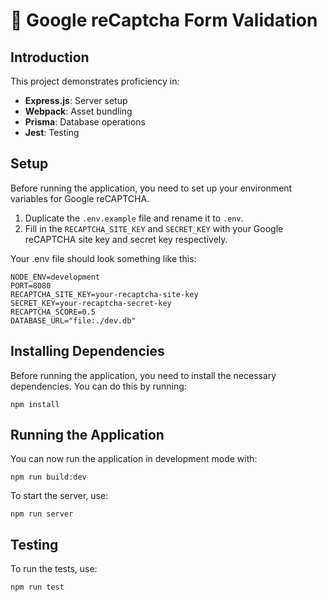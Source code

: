 # 🚀 Google reCaptcha Form Validation

## Introduction
This project demonstrates proficiency in:
- **Express.js**: Server setup
- **Webpack**: Asset bundling
- **Prisma**: Database operations
- **Jest**: Testing

## Setup

Before running the application, you need to set up your environment variables for Google reCAPTCHA.

1. Duplicate the `.env.example` file and rename it to `.env`.
2. Fill in the `RECAPTCHA_SITE_KEY` and `SECRET_KEY` with your Google reCAPTCHA site key and secret key respectively.

Your .env file should look something like this:
```dotenv
NODE_ENV=development
PORT=8080
RECAPTCHA_SITE_KEY=your-recaptcha-site-key
SECRET_KEY=your-recaptcha-secret-key
RECAPTCHA_SCORE=0.5
DATABASE_URL="file:./dev.db"
```

## Installing Dependencies
Before running the application, you need to install the necessary dependencies. You can do this by running:
```shell
npm install
```

## Running the Application
You can now run the application in development mode with:
```shell
npm run build:dev
```
To start the server, use:
```shell
npm run server
```

## Testing
To run the tests, use:
```shell
npm run test
```
